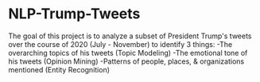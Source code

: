# NLP-Trump-Tweets
The goal of this project is to analyze a subset of President Trump's tweets over the course of 2020 (July - November) to identify 3 things: 
-The overarching topics of his tweets (Topic Modeling) 
-The emotional tone of his tweets (Opinion Mining) 
-Patterns of people, places, & organizations mentioned (Entity Recognition)
